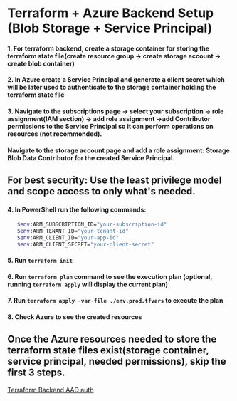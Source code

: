 # Terraform + Azure Backend Setup (Blob Storage + Service Principal)

#### 1. For terraform backend, create a storage container for storing the terraform state file(create resource group -> create storage account -> create blob container)

#### 2. In Azure create a Service Principal and generate a client secret which will be later used to authenticate to the storage container holding the terraform state file

#### 3. Navigate to the subscriptions page -> select your subscription -> role assignment(IAM section) -> add role assignment ->add Contributor permissions to the Service Principal so it can perform operations on resources (not recommended).

#### Navigate to the storage account page and add a role assignment: Storage Blob Data Contributor for the created Service Principal.

## For best security: **Use the least privilege model** and scope access to only what's needed.

#### 4. In PowerShell run the following commands:

```bash
   $env:ARM_SUBSCRIPTION_ID="your-subscription-id"
   $env:ARM_TENANT_ID="your-tenant-id"
   $env:ARM_CLIENT_ID="your-app-id"
   $env:ARM_CLIENT_SECRET="your-client-secret"
```

#### 5. Run **`terraform init`**

#### 6. Run **`terraform plan`** command to see the execution plan (optional, running **`terraform apply`** will display the current plan)

#### 7. Run **`terraform apply -var-file ./env.prod.tfvars`** to execute the plan

#### 8. Check Azure to see the created resources

## Once the Azure resources needed to store the terraform state files exist(storage container, service principal, needed permissions), skip the first 3 steps.

[Terraform Backend AAD auth](https://developer.hashicorp.com/terraform/language/backend/azurerm#azure-active-directory)
